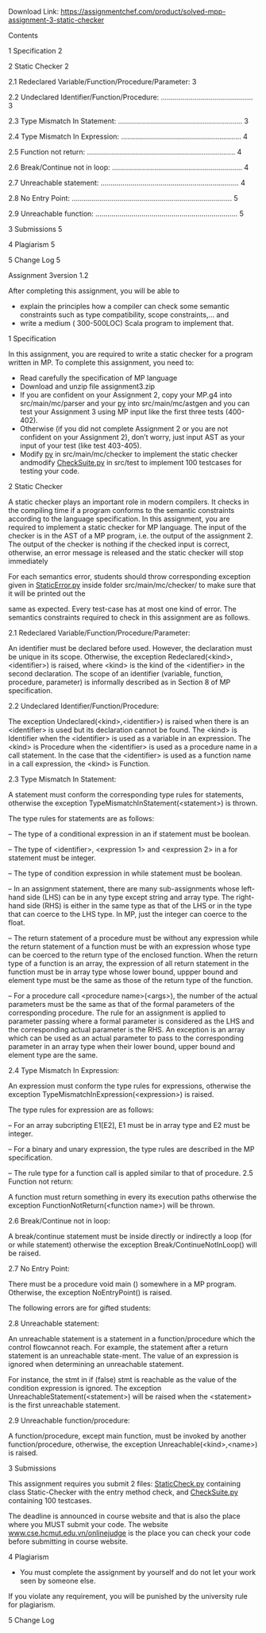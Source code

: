 Download Link: https://assignmentchef.com/product/solved-mpp-assignment-3-static-checker
<br>



Contents

1 Specification                                                                                             2

2 Static Checker                                                                                          2

2.1 Redeclared Variable/Function/Procedure/Parameter:      3

2.2 Undeclared Identifier/Function/Procedure:  ………………………………………. 3

2.3 Type Mismatch In Statement:  …………………………………………………….. 3

2.4 Type Mismatch In Expression:  …………………………………………………… 4

2.5 Function not return:  ……………………………………………………………….. 4

2.6 Break/Continue not in loop:  ……………………………………………………….. 4

2.7 Unreachable statement:  …………………………………………………………… 4

2.8 No Entry Point:  …………………………………………………………………….. 5

2.9 Unreachable function:  …………………………………………………………….. 5

3 Submissions                                                                                              5

4 Plagiarism                                                                                                5

5 Change Log                                                                                               5




Assignment 3version 1.2

After completing this assignment, you will be able to

<ul>

 <li>explain the principles how a compiler can check some semantic constraints such as type compatibility, scope constraints,… and</li>

 <li>write a medium ( 300-500LOC) Scala program to implement that.</li>

</ul>

1 Specification

In this assignment, you are required to write a static checker for a program written in MP. To complete this assignment, you need to:

<ul>

 <li>Read carefully the specification of MP language</li>

 <li>Download and unzip file assignment3.zip</li>

 <li>If you are confident on your Assignment 2, copy your MP.g4 into src/main/mc/parser and your <a href="http://ASTGeneration.py">py</a> into src/main/mc/astgen and you can test your Assign­ment 3 using MP input like the first three tests (400-402).</li>

 <li>Otherwise (if you did not complete Assignment 2 or you are not confident on your Assignment 2), don’t worry, just input AST as your input of your test (like test 403-405).</li>

 <li>Modify <a href="http://StaticCheck.py">py</a> in src/main/mc/checker to implement the static checker andmodify <a href="http://CheckSuite.py">CheckSuite.py</a> in src/test to implement 100 testcases for testing your code.</li>

</ul>

2 Static Checker

A static checker plays an important role in modern compilers. It checks in the compiling time if a program conforms to the semantic constraints according to the language specifica­tion. In this assignment, you are required to implement a static checker for MP language. The input of the checker is in the AST of a MP program, i.e. the output of the assignment 2. The output of the checker is nothing if the checked input is correct, otherwise, an error message is released and the static checker will stop immediately

For each semantics error, students should throw corresponding exception given in <a href="http://Stat-icError.py">Stat­</a><u>icError.py</u> inside folder src/main/mc/checker/ to make sure that it will be printed out the




same as expected. Every test-case has at most one kind of error. The semantics constraints required to check in this assignment are as follows.

2.1 Redeclared Variable/Function/Procedure/Parameter:

An identifier must be declared before used. However, the declaration must be unique in its scope. Otherwise, the exception Redeclared(&lt;kind&gt;,&lt;identifier&gt;) is raised, where &lt;kind&gt; is the kind of the &lt;identifier&gt; in the second declaration. The scope of an identifier (variable, function, procedure, parameter) is informally described as in Section 8 of MP specification.

2.2 Undeclared Identifier/Function/Procedure:

The exception Undeclared(&lt;kind&gt;,&lt;identifier&gt;) is raised when there is an &lt;identifier&gt; is used but its declaration cannot be found. The &lt;kind&gt; is Identifier when the &lt;identifier&gt; is used as a variable in an expression. The &lt;kind&gt; is Procedure when the &lt;identifier&gt; is used as a procedure name in a call statement. In the case that the &lt;identifier&gt; is used as a function name in a call expression, the &lt;kind&gt; is Function.

2.3 Type Mismatch In Statement:

A statement must conform the corresponding type rules for statements, otherwise the ex­ception TypeMismatchInStatement(&lt;statement&gt;) is thrown.

The type rules for statements are as follows:

– The type of a conditional expression in an if statement must be boolean.

– The type of &lt;identifier&gt;, &lt;expression 1&gt; and &lt;expression 2&gt; in a for statement must be integer.

– The type of condition expression in while statement must be boolean.

– In an assignment statement, there are many sub-assignments whose left-hand side (LHS) can be in any type except string and array type. The right-hand side (RHS) is either in the same type as that of the LHS or in the type that can coerce to the LHS type. In MP, just the integer can coerce to the float.

– The return statement of a procedure must be without any expression while the return statement of a function must be with an expression whose type can be coerced to the return type of the enclosed function. When the return type of a function is an array, the expression of all return statement in the function must be in array type whose lower bound, uppper bound and element type must be the same as those of the return type of the function.




– For a procedure call &lt;procedure name&gt;(&lt;args&gt;), the number of the actual parame­ters must be the same as that of the formal parameters of the corresponding procedure. The rule for an assignment is applied to parameter passing where a formal param­eter is considered as the LHS and the corresponding actual parameter is the RHS. An exception is an array which can be used as an actual parameter to pass to the corresponding parameter in an array type when their lower bound, upper bound and element type are the same.

2.4 Type Mismatch In Expression:

An expression must conform the type rules for expressions, otherwise the exception TypeMis­matchInExpression(&lt;expression&gt;) is raised.

The type rules for expression are as follows:

– For an array subcripting E1[E2], E1 must be in array type and E2 must be integer.

– For a binary and unary expression, the type rules are described in the MP specifica­tion.

– The rule type for a function call is appled similar to that of procedure. 2.5 Function not return:

A function must return something in every its execution paths otherwise the exception FunctionNotReturn(&lt;function name&gt;) will be thrown.

2.6 Break/Continue not in loop:

A break/continue statement must be inside directly or indirectly a loop (for or while statement) otherwise the exception Break/ContinueNotInLoop() will be raised.

2.7 No Entry Point:

There must be a procedure void main () somewhere in a MP program. Otherwise, the exception NoEntryPoint() is raised.

The following errors are for gifted students:

2.8 Unreachable statement:

An unreachable statement is a statement in a function/procedure which the control flowcannot reach. For example, the statement after a return statement is an unreachable state-ment. The value of an expression is ignored when determining an unreachable statement.




For instance, the stmt in if (false) stmt is reachable as the value of the condition expres­sion is ignored. The exception UnreachableStatement(&lt;statement&gt;) will be raised when the &lt;statement&gt; is the first unreachable statement.

2.9 Unreachable function/procedure:

A function/procedure, except main function, must be invoked by another function/procedure, otherwise, the exception Unreachable(&lt;kind&gt;,&lt;name&gt;) is raised.

3 Submissions

This assignment requires you submit 2 files: <a href="http://StaticCheck.py">StaticCheck.py</a> containing class Static-Checker with the entry method check, and <a href="http://CheckSuite.py">CheckSuite.py</a> containing 100 testcases.

The deadline is announced in course website and that is also the place where you MUST submit your code. The website <a href="http://www.cse.hcmut.edu.vn/onlinejudge">www.cse.hcmut.edu.vn/onlinejudge</a> is the place you can check your code before submitting in course website.

4 Plagiarism

<ul>

 <li>You must complete the assignment by yourself and do not let your work seen by someone else.</li>

</ul>

If you violate any requirement, you will be punished by the university rule for plagiarism.




5 Change Log